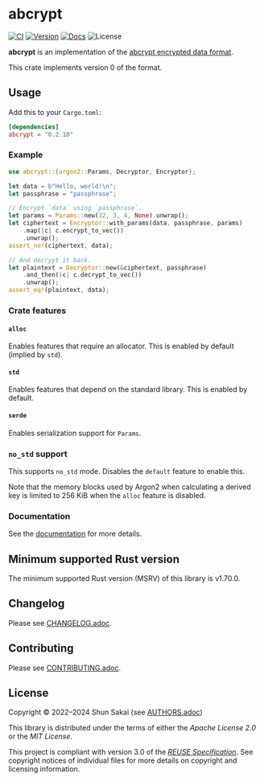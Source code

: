 <!--
SPDX-FileCopyrightText: 2022 Shun Sakai

SPDX-License-Identifier: Apache-2.0 OR MIT
-->

# abcrypt

[![CI][ci-badge]][ci-url]
[![Version][version-badge]][version-url]
[![Docs][docs-badge]][docs-url]
![License][license-badge]

**abcrypt** is an implementation of the [abcrypt encrypted data format].

This crate implements version 0 of the format.

## Usage

Add this to your `Cargo.toml`:

```toml
[dependencies]
abcrypt = "0.2.10"
```

### Example

```rust
use abcrypt::{argon2::Params, Decryptor, Encryptor};

let data = b"Hello, world!\n";
let passphrase = "passphrase";

// Encrypt `data` using `passphrase`.
let params = Params::new(32, 3, 4, None).unwrap();
let ciphertext = Encryptor::with_params(data, passphrase, params)
    .map(|c| c.encrypt_to_vec())
    .unwrap();
assert_ne!(ciphertext, data);

// And decrypt it back.
let plaintext = Decryptor::new(&ciphertext, passphrase)
    .and_then(|c| c.decrypt_to_vec())
    .unwrap();
assert_eq!(plaintext, data);
```

### Crate features

#### `alloc`

Enables features that require an allocator. This is enabled by default (implied
by `std`).

#### `std`

Enables features that depend on the standard library. This is enabled by
default.

#### `serde`

Enables serialization support for `Params`.

### `no_std` support

This supports `no_std` mode. Disables the `default` feature to enable this.

Note that the memory blocks used by Argon2 when calculating a derived key is
limited to 256 KiB when the `alloc` feature is disabled.

### Documentation

See the [documentation][docs-url] for more details.

## Minimum supported Rust version

The minimum supported Rust version (MSRV) of this library is v1.70.0.

## Changelog

Please see [CHANGELOG.adoc].

## Contributing

Please see [CONTRIBUTING.adoc].

## License

Copyright &copy; 2022&ndash;2024 Shun Sakai (see [AUTHORS.adoc])

This library is distributed under the terms of either the _Apache License 2.0_
or the _MIT License_.

This project is compliant with version 3.0 of the [_REUSE Specification_]. See
copyright notices of individual files for more details on copyright and
licensing information.

[ci-badge]: https://img.shields.io/github/actions/workflow/status/sorairolake/abcrypt/CI.yaml?branch=develop&label=CI&logo=github&style=for-the-badge
[ci-url]: https://github.com/sorairolake/abcrypt/actions?query=branch%3Adevelop+workflow%3ACI++
[version-badge]: https://img.shields.io/crates/v/abcrypt?style=for-the-badge
[version-url]: https://crates.io/crates/abcrypt
[docs-badge]: https://img.shields.io/docsrs/abcrypt?label=Docs.rs&logo=docsdotrs&style=for-the-badge
[docs-url]: https://docs.rs/abcrypt
[license-badge]: https://img.shields.io/crates/l/abcrypt?style=for-the-badge
[abcrypt encrypted data format]: ../../docs/FORMAT.adoc
[CHANGELOG.adoc]: CHANGELOG.adoc
[CONTRIBUTING.adoc]: ../../CONTRIBUTING.adoc
[AUTHORS.adoc]: ../../AUTHORS.adoc
[_REUSE Specification_]: https://reuse.software/spec/
